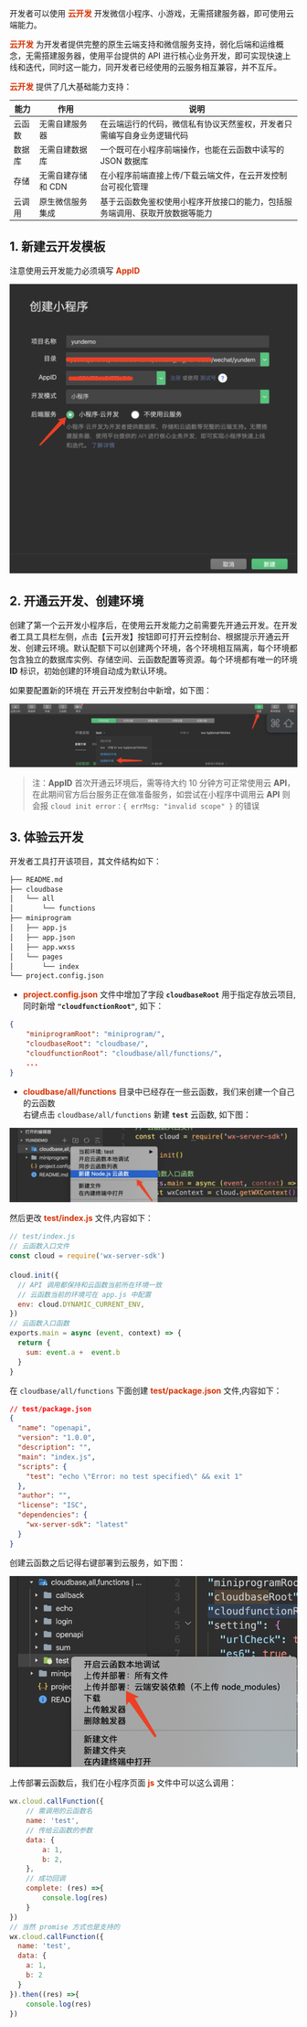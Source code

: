 开发者可以使用 **<font color="#d63200">云开发</font>** 开发微信小程序、小游戏，无需搭建服务器，即可使用云端能力。

**<font color="#d63200">云开发</font>** 为开发者提供完整的原生云端支持和微信服务支持，弱化后端和运维概念，无需搭建服务器，使用平台提供的 API 进行核心业务开发，即可实现快速上线和迭代，同时这一能力，同开发者已经使用的云服务相互兼容，并不互斥。

**<font color="#d63200">云开发</font>** 提供了几大基础能力支持：

|   能力   |   作用   |   说明   |  
|   ----   |   ---   |   ----   |
|   云函数   |   无需自建服务器   |   在云端运行的代码，微信私有协议天然鉴权，开发者只需编写自身业务逻辑代码   |
|   数据库   |   无需自建数据库 |   一个既可在小程序前端操作，也能在云函数中读写的 JSON 数据库   |
|   存储   |   无需自建存储和 CDN   |   在小程序前端直接上传/下载云端文件，在云开发控制台可视化管理   |
|   云调用   |   原生微信服务集成   |   基于云函数免鉴权使用小程序开放接口的能力，包括服务端调用、获取开放数据等能力   |

## 1. 新建云开发模板

注意使用云开发能力必须填写 **<font color="#d63200">AppID</font>**

![cloud1](/img/wechat/cloud1.png)

## 2. 开通云开发、创建环境

创建了第一个云开发小程序后，在使用云开发能力之前需要先开通云开发。在开发者工具工具栏左侧，点击【云开发】按钮即可打开云控制台、根据提示开通云开发、创建云环境。默认配额下可以创建两个环境，各个环境相互隔离，每个环境都包含独立的数据库实例、存储空间、云函数配置等资源。每个环境都有唯一的环境 **ID** 标识，初始创建的环境自动成为默认环境。  

如果要配置新的环境在 开云开发控制台中新增，如下图：

![cloud2](/img/wechat/cloud2.png)

> 注：**AppID** 首次开通云环境后，需等待大约 10 分钟方可正常使用云 **API**，在此期间官方后台服务正在做准备服务，如尝试在小程序中调用云 **API** 则会报 `cloud init error：{ errMsg: "invalid scope" }` 的错误

## 3. 体验云开发

开发者工具打开该项目，其文件结构如下：

```diff
├── README.md
├── cloudbase
│   └── all
│       └── functions
├── miniprogram
│   ├── app.js
│   ├── app.json
│   ├── app.wxss
│   └── pages
│       └── index
└── project.config.json
```

+ **<font color="#d63200">project.config.json</font>** 文件中增加了字段 **`cloudbaseRoot`** 用于指定存放云项目, 同时新增 **`"cloudfunctionRoot"`**, 如下：

```json
{
    "miniprogramRoot": "miniprogram/",
    "cloudbaseRoot": "cloudbase/",
    "cloudfunctionRoot": "cloudbase/all/functions/",
    ...
}
```

+ **<font color="#d63200">cloudbase/all/functions</font>** 目录中已经存在一些云函数，我们来创建一个自己的云函数  
右键点击  ```cloudbase/all/functions``` 新建 **`test`** 云函数, 如下图：

![cloud4](/img/wechat/cloud4.png)

然后更改 **<font color="#d63200">test/index.js</font>** 文件,内容如下：

```js
// test/index.js
// 云函数入口文件
const cloud = require('wx-server-sdk')

cloud.init({
  // API 调用都保持和云函数当前所在环境一致
  // 云函数当前的环境可在 app.js 中配置
  env: cloud.DYNAMIC_CURRENT_ENV,
})
// 云函数入口函数
exports.main = async (event, context) => {
  return {
    sum: event.a +  event.b
  }
}
```

在  ```cloudbase/all/functions``` 下面创建 **<font color="#d63200">test/package.json</font>** 文件,内容如下：

```json
// test/package.json
{
  "name": "openapi",
  "version": "1.0.0",
  "description": "",
  "main": "index.js",
  "scripts": {
    "test": "echo \"Error: no test specified\" && exit 1"
  },
  "author": "",
  "license": "ISC",
  "dependencies": {
    "wx-server-sdk": "latest"
  }
}

```

创建云函数之后记得右键部署到云服务，如下图：

![cloud3](/img/wechat/cloud3.png)

上传部署云函数后，我们在小程序页面 **<font color="#d63200">js</font>** 文件中可以这么调用：

```js
wx.cloud.callFunction({
    // 需调用的云函数名
    name: 'test',
    // 传给云函数的参数
    data: {
        a: 1,
        b: 2,
    },
    // 成功回调
    complete: (res) =>{
        console.log(res)
    }
})
// 当然 promise 方式也是支持的
wx.cloud.callFunction({
  name: 'test',
  data: {
    a: 1,
    b: 2
  }
}).then((res) =>{
    console.log(res)
})
```
